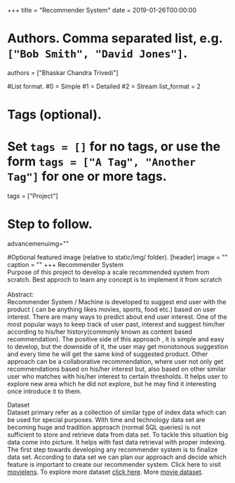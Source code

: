+++
title = "Recommender System" 
date = 2019-01-26T00:00:00

# Authors. Comma separated list, e.g. `["Bob Smith", "David Jones"]`.
authors = ["Bhaskar Chandra Trivedi"]

#List format.
#0 = Simple
#1 = Detailed
#2 = Stream
list_format = 2

# Tags (optional).
#   Set `tags = []` for no tags, or use the form `tags = ["A Tag", "Another Tag"]` for one or more tags.
tags = ["Project"]

# Step to follow.

advancemenuimg=""


#Optional featured image (relative to static/img/ folder).
[header] 
image = "" 
caption = "" 
+++
Recommender System<br/>
Purpose of this project to develop a scale recommended system from scratch. Best approch to learn any concept is to implement it from scratch <br/><br/>
Abstract:<br/>
Recommender System / Machine is developed to suggest end user with the product ( can be anything likes movies, sports, food etc.) based on user interest. There are many ways to predict about end user interest. One of the most popular ways to keep track of user past, interest and suggest him/her according to his/her history(commonly known as content based recommendation). The positive side of this approach , it is simple and easy to develop, but the downside of it, the user may get monotonous suggestion and every time he will get the same kind of suggested product. Other approach can be a collaborative recommendation, where user not only get recommendations based on his/her interest but, also based on other similar user who matches with his/her interest to certain thresholds. It helps user to explore new area which he did not explore, but he may find it interesting once introduce it to them. <br/>

Dataset <br/>
Dataset primary refer as a collection of similar type of index data which can be used for special purposes. With time and technology data set are becoming huge and tradition approach (normal SQL queries) is not sufficient to store and retrieve data from data set. To tackle this situation big data come into picture. It helps with fast data retrieval with proper indexing. The first step towards developing any recommender system is to finalize data set. According to data set we can plan our approach and decide which feature is important to create our recommender system. Click here to visit [movielens](https://grouplens.org/datasets/movielens/).
To explore more dataset [click here](https://www.kdnuggets.com/2016/02/nine-datasets-investigating-recommender-systems.html).
More [movie dataset](https://www.kaggle.com/rounakbanik/the-movies-dataset#movies_metadata.csv).



